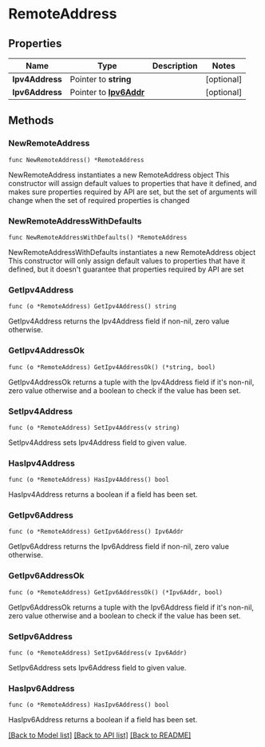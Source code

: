# RemoteAddress

## Properties

Name | Type | Description | Notes
------------ | ------------- | ------------- | -------------
**Ipv4Address** | Pointer to **string** |  | [optional] 
**Ipv6Address** | Pointer to [**Ipv6Addr**](Ipv6Addr.md) |  | [optional] 

## Methods

### NewRemoteAddress

`func NewRemoteAddress() *RemoteAddress`

NewRemoteAddress instantiates a new RemoteAddress object
This constructor will assign default values to properties that have it defined,
and makes sure properties required by API are set, but the set of arguments
will change when the set of required properties is changed

### NewRemoteAddressWithDefaults

`func NewRemoteAddressWithDefaults() *RemoteAddress`

NewRemoteAddressWithDefaults instantiates a new RemoteAddress object
This constructor will only assign default values to properties that have it defined,
but it doesn't guarantee that properties required by API are set

### GetIpv4Address

`func (o *RemoteAddress) GetIpv4Address() string`

GetIpv4Address returns the Ipv4Address field if non-nil, zero value otherwise.

### GetIpv4AddressOk

`func (o *RemoteAddress) GetIpv4AddressOk() (*string, bool)`

GetIpv4AddressOk returns a tuple with the Ipv4Address field if it's non-nil, zero value otherwise
and a boolean to check if the value has been set.

### SetIpv4Address

`func (o *RemoteAddress) SetIpv4Address(v string)`

SetIpv4Address sets Ipv4Address field to given value.

### HasIpv4Address

`func (o *RemoteAddress) HasIpv4Address() bool`

HasIpv4Address returns a boolean if a field has been set.

### GetIpv6Address

`func (o *RemoteAddress) GetIpv6Address() Ipv6Addr`

GetIpv6Address returns the Ipv6Address field if non-nil, zero value otherwise.

### GetIpv6AddressOk

`func (o *RemoteAddress) GetIpv6AddressOk() (*Ipv6Addr, bool)`

GetIpv6AddressOk returns a tuple with the Ipv6Address field if it's non-nil, zero value otherwise
and a boolean to check if the value has been set.

### SetIpv6Address

`func (o *RemoteAddress) SetIpv6Address(v Ipv6Addr)`

SetIpv6Address sets Ipv6Address field to given value.

### HasIpv6Address

`func (o *RemoteAddress) HasIpv6Address() bool`

HasIpv6Address returns a boolean if a field has been set.


[[Back to Model list]](../README.md#documentation-for-models) [[Back to API list]](../README.md#documentation-for-api-endpoints) [[Back to README]](../README.md)



